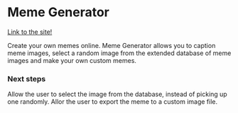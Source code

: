 # Meme Generator

[Link to the site!](https://gonzalo-fuente.github.io/Meme_Generator/)

Create your own memes online.
Meme Generator allows you to caption meme images, select a random image from the extended database of meme images and make your own custom memes.

### Next steps

Allow the user to select the image from the database, instead of picking up one randomly.
Allor the user to export the meme to a custom image file.
